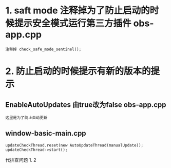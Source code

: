 # 1.  saft mode 注释掉为了防止启动的时候提示安全模式运行第三方插件 obs-app.cpp 
    注释掉 check_safe_mode_sentinel();

# 2.  防止启动的时候提示有新的版本的提示
## EnableAutoUpdates 由true改为false obs-app.cpp
    这里是为了防止自动更新
## window-basic-main.cpp 
	updateCheckThread.reset(new AutoUpdateThread(manualUpdate));
	updateCheckThread->start();



代排查问题 1. 2


